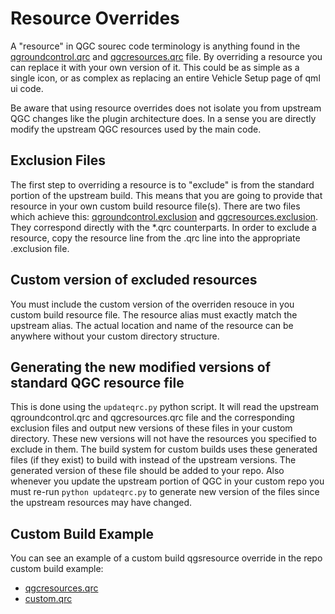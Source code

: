 # Resource Overrides

A "resource" in QGC sourec code terminology is anything found in the [qgroundcontrol.qrc](https://github.com/mavlink/qgroundcontrol/blob/master/qgroundcontrol.qrc) and [qgcresources.qrc](https://github.com/mavlink/qgroundcontrol/blob/master/qgcresources.qrc) file. By overriding a resource you can replace it with your own version of it. This could be as simple as a single icon, or as complex as replacing an entire Vehicle Setup page of qml ui code.

Be aware that using resource overrides does not isolate you from upstream QGC changes like the plugin architecture does. In a sense you are directly modify the upstream QGC resources used by the main code.

## Exclusion Files

The first step to overriding a resource is to "exclude" is from the standard portion of the upstream build. This means that you are going to provide that resource in your own custom build resource file(s). There are two files which achieve this: [qgroundcontrol.exclusion]() and [qgcresources.exclusion](https://github.com/mavlink/qgroundcontrol/blob/master/custom-example/qgcresources.exclusion). They correspond directly with the *.qrc counterparts. In order to exclude a resource, copy the resource line from the .qrc line into the appropriate .exclusion file.

## Custom version of excluded resources

You must include the custom version of the overriden resouce in you custom build resource file. The resource alias must exactly match the upstream alias. The actual location and name of the resource can be anywhere without your custom directory structure. 

## Generating the new modified versions of standard QGC resource file

This is done using the ```updateqrc.py``` python script. It will read the upstream qgroundcontrol.qrc and qgcresources.qrc file and the corresponding exclusion files and output new versions of these files in your custom directory. These new versions will not have the resources you specified to exclude in them. The build system for custom builds uses these generated files (if they exist) to build with instead of the upstream versions. The generated version of these file should be added to your repo. Also whenever you update the upstream portion of QGC in your custom repo you must re-run ```python updateqrc.py``` to generate new version of the files since the upstream resources may have changed.

## Custom Build Example

You can see an example of a custom build qgsresource override in the repo custom build example:

* [qgcresources.qrc](https://github.com/mavlink/qgroundcontrol/blob/master/custom-example/qgcresources.exclusion)
* [custom.qrc](https://github.com/mavlink/qgroundcontrol/blob/master/custom-example/custom.qrc)
